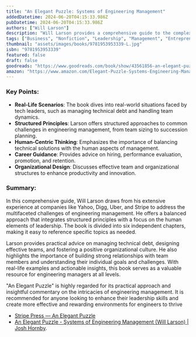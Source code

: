 ```yaml
---
title: "An Elegant Puzzle: Systems of Engineering Management"
addedDatetime: 2024-06-20T04:15:33.986Z
pubDatetime: 2024-06-20T04:15:33.986Z
authors: ["Will Larson"]
description: "Will Larson provides a comprehensive guide to the complexities of engineering management, blending structured principles with human-centric thinking."
tags: ["Business", "Nonfiction", "Leadership", "Management", "Entrepreneurship", "Self Help"]
thumbnail: "assets/images/books/9781953953339-L.jpg"
isbn: "9781953953339"
featured: false
draft: false 
goodreads: "https://www.goodreads.com/book/show/43561856-an-elegant-puzzle"
amazon: "https://www.amazon.com/Elegant-Puzzle-Systems-Engineering-Management/dp/1953953333"
---
```


### Key Points:

- **Real-Life Scenarios**: The book dives into real-world situations faced by tech leaders, such as managing technical debt and handling team dynamics.
- **Structured Principles**: Larson offers structured approaches to common challenges in engineering management, from team sizing to succession planning.
- **Human-Centric Thinking**: Emphasizes the importance of balancing technical solutions with the human aspects of management.
- **Career Guidance**: Provides advice on hiring, performance evaluation, promotion, and retention.
- **Organizational Design**: Discusses effective team and organizational structures to enhance productivity and innovation.

### Summary:

In this comprehensive guide, Will Larson draws from his extensive experience at companies like Yahoo, Digg, Uber, and Stripe to address the multifaceted challenges of engineering management. He offers a balanced approach that integrates structured principles with a focus on the human elements of leadership. The book is divided into six independent chapters, making it easy to reference specific topics as needed.

Larson provides practical advice on managing technical debt, designing effective teams, and fostering a positive organizational culture. He also highlights the importance of building strong relationships with team members and understanding their individual goals and challenges. With real-life examples and actionable insights, this book serves as a valuable resource for engineering managers at all levels.

"An Elegant Puzzle" is highly regarded for its practical approach and insightful commentary on the intricacies of engineering management. It is recommended for anyone looking to enhance their leadership skills and create more effective and rewarding environments for engineers to thrive

* [Stripe Press — An Elegant Puzzle](https://press.stripe.com/an-elegant-puzzle)
* [An Elegant Puzzle - Systems of Engineering Management (Will Larson) | Josh Hornby](https://joshhornby.com/books/an-elegant-puzzle).